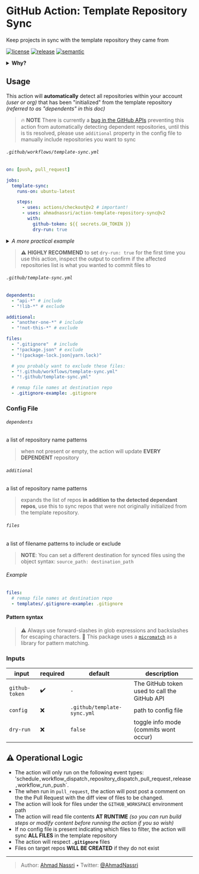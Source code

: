 # GitHub Action: Template Repository Sync

Keep projects in sync with the template repository they came from

[![license][license-img]][license-url]
[![release][release-img]][release-url]
[![semantic][semantic-img]][semantic-url]

<details>
  <summary><strong>Why?</strong></summary>

The [Template Repository][] feature is a great way to accelerate creation of new projects.

However, after you "use" the template for first time, the two repositories will forever be out of sync *(any changes made to the template repository will not be reflected in the project repository)*

</details>

## Usage

This action will **automatically** detect all repositories within your account *(user or org)* that has been "initialized" from the template repository *(referred to as "dependents" in this doc)*

> :fire: **NOTE** There is currently a [bug in the GitHub APIs][] preventing this action from automatically detecting dependent repositories, until this is tis resolved, please use `additional` property in the config file to manually include repositories you want to sync

###### `.github/workflows/template-sync.yml`

``` yaml
on: [push, pull_request]

jobs:
  template-sync:
    runs-on: ubuntu-latest

    steps:
      - uses: actions/checkout@v2 # important!
      - uses: ahmadnassri/action-template-repository-sync@v2
        with:
          github-token: ${{ secrets.GH_TOKEN }}
          dry-run: true
```

<details>
  <summary><em>A more practical example</em></summary>

``` yaml
name: template-sync

on:
  pull_request: # run on pull requests to preview changes before applying

  workflow_run: # setup this workflow as a dependency of others
    workflows: [ test, release ] # don't sync template unless tests and other important workflows have passed

jobs:
  template-sync:
    timeout-minutes: 20

    runs-on: ubuntu-latest

    steps:
      - uses: actions/checkout@v2
      - uses: ahmadnassri/action-workflow-run-wait@v1 # wait for workflow_run to be successful
      - uses: ahmadnassri/action-workflow-queue@v1 # avoid conflicts, by running this template one at a time
      - uses: ahmadnassri/action-template-repository-sync@v1
        with:
          github-token: ${{ secrets.GH_TOKEN }}
```

</details>

> :warning: **HIGHLY RECOMMEND** to set `dry-run: true` for the first time you use this action, inspect the output to confirm if the affected repositories list is what you wanted to commit files to

###### `.github/template-sync.yml`

``` yaml
dependents:
  - "api-*" # include
  - "!lib-*" # exclude

additional:
  - "another-one-*" # include
  - "!not-this-*" # exclude

files:
  - ".gitignore"  # include
  - "!package.json" # exclude
  - "!(package-lock.json|yarn.lock)"

  # you probably want to exclude these files:
  - "!.github/workflows/template-sync.yml"
  - "!.github/template-sync.yml"

  # remap file names at destination repo
  - .gitignore-example: .gitignore
```

### Config File

###### `dependents`

a list of repository name patterns

> when not present or empty, the action will update **EVERY DEPENDENT** repository

###### `additional`

a list of repository name patterns

> expands the list of repos **in addition to the detected dependant repos**, use this to sync repos that were not originally initialized from the template repository.

###### `files`

a list of filename patterns to include or exclude

> **NOTE**: You can set a different destination for synced files using the object syntax: `source_path: destination_path`

###### Example

``` yaml
files:
  # remap file names at destination repo
  - templates/.gitignore-example: .gitignore
```

#### Pattern syntax

> :warning: Always use forward-slashes in glob expressions and backslashes for escaping characters.
> :book: This package uses a [`micromatch`][] as a library for pattern matching.

### Inputs

| input          | required | default                     | description                                  |
|----------------|----------|-----------------------------|----------------------------------------------|
| `github-token` | ✔️       | `-`                         | The GitHub token used to call the GitHub API |
| `config`       | ❌        | `.github/template-sync.yml` | path to config file                          |
| `dry-run`      | ❌        | `false`                     | toggle info mode (commits wont occur)        |

## :warning: Operational Logic

-   The action will only run on the following event types: 'schedule`,`workflow\_dispatch`,`repository\_dispatch`,`pull\_request`,`release`,`workflow\_run`,`push\`.
-   The when run in `pull_request`, the action will post post a comment on the the Pull Request with the diff view of files to be changed.
-   The action will look for files under the `GITHUB_WORKSPACE` environment path
-   The action will read file contents **AT RUNTIME** *(so you can run build steps or modify content before running the action if you so wish)*
-   If no config file is present indicating which files to filter, the action will sync **ALL FILES** in the template repository
-   The action will respect **`.gitignore`** files
-   Files on target repos **WILL BE CREATED** if they do not exist

  [Template Repository]: https://docs.github.com/en/github/creating-cloning-and-archiving-repositories/creating-a-template-repository
  [bug in the GitHub APIs]: https://github.com/github/docs/issues/4894
  [`micromatch`]: https://github.com/micromatch/micromatch

----
> Author: [Ahmad Nassri](https://www.ahmadnassri.com/) &bull;
> Twitter: [@AhmadNassri](https://twitter.com/AhmadNassri)

[license-url]: LICENSE
[license-img]: https://badgen.net/github/license/ahmadnassri/action-template-repository-sync

[release-url]: https://github.com/ahmadnassri/action-template-repository-sync/releases
[release-img]: https://badgen.net/github/release/ahmadnassri/action-template-repository-sync

[semantic-url]: https://github.com/ahmadnassri/action-template-repository-sync/actions?query=workflow%3Arelease
[semantic-img]: https://badgen.net/badge/📦/semantically%20released/blue
